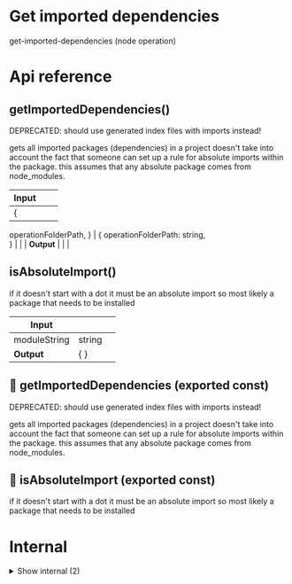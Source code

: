 # Get imported dependencies

get-imported-dependencies (node operation)



# Api reference

## getImportedDependencies()

DEPRECATED: should use generated index files with imports instead!

gets all imported packages (dependencies) in a project
doesn't take into account the fact that someone can set up a rule for absolute imports within the package.
this assumes that any absolute package comes from node_modules.


| Input      |    |    |
| ---------- | -- | -- |
| {
  operationFolderPath,
} | { operationFolderPath: string, <br /> } |  |
| **Output** |    |    |



## isAbsoluteImport()

if it doesn't start with a dot it must be an absolute import so most likely a package that needs to be installed


| Input      |    |    |
| ---------- | -- | -- |
| moduleString | string |  |
| **Output** | {  }   |    |



## 📄 getImportedDependencies (exported const)

DEPRECATED: should use generated index files with imports instead!

gets all imported packages (dependencies) in a project
doesn't take into account the fact that someone can set up a rule for absolute imports within the package.
this assumes that any absolute package comes from node_modules.


## 📄 isAbsoluteImport (exported const)

if it doesn't start with a dot it must be an absolute import so most likely a package that needs to be installed

# Internal

<details><summary>Show internal (2)</summary>
  
  # getPackage()

only the first part


| Input      |    |    |
| ---------- | -- | -- |
| absoluteModuleString | string |  |
| **Output** |    |    |



## 📄 getPackage (exported const)

only the first part
  </details>

